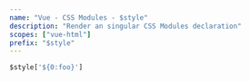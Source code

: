 ```yaml
---
name: "Vue - CSS Modules - $style"
description: "Render an singular CSS Modules declaration"
scopes: ["vue-html"]
prefix: "$style"
---
```


```typescript
$style['${0:foo}']
```
